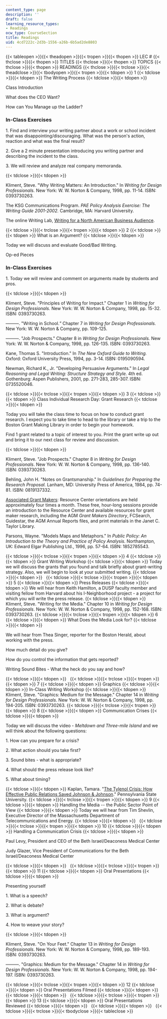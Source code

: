 ```yaml
---
content_type: page
description: ''
draft: false
learning_resource_types:
- Readings
ocw_type: CourseSection
title: Readings
uid: 4cd7222c-2d3b-1556-a26b-6b5ad2de8803
---
```

{{< tableopen >}}{{< theadopen >}}{{< tropen >}}{{< thopen >}}
LEC #
{{< thclose >}}{{< thopen >}}
TITLES
{{< thclose >}}{{< thopen >}}
TOPICS
{{< thclose >}}{{< thopen >}}
READINGS
{{< thclose >}}{{< trclose >}}{{< theadclose >}}{{< tbodyopen >}}{{< tropen >}}{{< tdopen >}}
1
{{< tdclose >}}{{< tdopen >}}
The Writing Process
{{< tdclose >}}{{< tdopen >}}

Class Introduction

What does the CEO Want?

How can You Manage up the Ladder?

### In-Class Exercises

1\. Find and interview your writing partner about a work or school incident that was disappointing/discouraging. What was the person's action, reaction and what was the final result?

2\. Give a 2 minute presentation introducing you writing partner and describing the incident to the class.

3\. We will review and analyze real company memoranda.

{{< tdclose >}}{{< tdopen >}}

Kliment, Steve. "Why Writing Matters: An Introduction." In *Writing for Design Professionals.* New York: W. W. Norton & Company, 1998, pp. 11-14. ISBN: 0393730263.

The KSG Communications Program. *PAE Policy Analysis Exercise: The Writing Guide 2001-2002.* Cambridge, MA: Harvard University.

The online Writing Lab, [Writing for a North American Business Audience](http://owl.english.purdue.edu/handouts/pw/p_ameraudience.html).

{{< tdclose >}}{{< trclose >}}{{< tropen >}}{{< tdopen >}}
2
{{< tdclose >}}{{< tdopen >}}
What is an Argument?
{{< tdclose >}}{{< tdopen >}}

Today we will discuss and evaluate Good/Bad Writing.

Op-ed Pieces

### In-Class Exercises

1\. Today we will review and comment on arguments made by students and pros.

{{< tdclose >}}{{< tdopen >}}

Kliment, Steve. "Principles of Writing for Impact." Chapter 1 in *Writing for Design Professionals.* New York: W. W. Norton & Company, 1998, pp. 15-32. ISBN: 0393730263.

———. "Writing in School.*"* Chapter 7 in *Writing for Design Professionals.* New York: W. W. Norton & Company, pp. 109-125.

———. "Job Prospects." Chapter 8 in *Writing for Design Professionals.* New York: W. W. Norton & Company, 1998, pp. 126-135. ISBN: 0393730263.

Kane, Thomas S. "Introduction." In *The New Oxford Guide to Writing.* Oxford: Oxford University Press, 1994, pp. 3-14. ISBN: 0195090594.

Newman, Richard K., Jr. "Developing Persuasive Arguments." In *Legal Reasoning and Legal Writing: Structure Strategy and Style.* 4th ed. Gothenburg: Aspen Publishers, 2001, pp. 271-283, 285-307. ISBN: 0735520046.

{{< tdclose >}}{{< trclose >}}{{< tropen >}}{{< tdopen >}}
3
{{< tdclose >}}{{< tdopen >}}
Class Individual Research Day: Grant Research
{{< tdclose >}}{{< tdopen >}}

Today you will take the class time to focus on how to conduct grant research. I expect you to take time to head to the library or take a trip to the Boston Grant Making Library in order to begin your homework.

Find 1 grant related to a topic of interest to you. Print the grant write up out and bring it to our next class for review and discussion.

{{< tdclose >}}{{< tdopen >}}

Kliment, Steve. "Job Prospects." Chapter 8 in *Writing for Design Professionals*. New York: W. W. Norton & Company, 1998, pp. 136-140. ISBN: 0393730263.

Behling, John H. "Notes on Grantsmanship." In *Guidelines for Preparing the Research Proposal.* Lanham, MD: University Press of America, 1984, pp. 74-81. ISBN: 0819137332.

[Associated Grant Makers](http://www.agmconnect.org/): Resource Center orientations are held approximately four times a month. These free, hour-long sessions provide an introduction to the Resource Center and available resources for grant maker research, including the AGM *Grant Makers Directory*, FCSearch, Guidestar, the AGM Annual Reports files, and print materials in the Janet C. Taylor Library.

Parsons, Wayne. "Models Maps and Metaphors." In *Public Policy: An Introduction to the Theory and Practice of Policy Analysis.* Northampton, UK: Edward Elgar Publishing Ltd., 1996, pp. 57-64. ISBN: 1852785543.

{{< tdclose >}}{{< trclose >}}{{< tropen >}}{{< tdopen >}}
4
{{< tdclose >}}{{< tdopen >}}
Grant Writing Workshop
{{< tdclose >}}{{< tdopen >}}
Today we will discuss the grants that you found and talk briefly about grant-writing strategy. Also, we will begin to look at your submitted writing.
{{< tdclose >}}{{< tdopen >}}
 
{{< tdclose >}}{{< trclose >}}{{< tropen >}}{{< tdopen >}}
5
{{< tdclose >}}{{< tdopen >}}
Press Releases
{{< tdclose >}}{{< tdopen >}}
We will hear from Keith Hamilton, a DUSP faculty member and visiting fellow from Harvard about his I-Neighborhood project - a project for which you will write the press release.
{{< tdclose >}}{{< tdopen >}}
Kliment, Steve. "Writing for the Media." Chapter 10 in *Writing for Design Professionals*. New York: W. W. Norton & Company, 1998, pp. 152-168. ISBN: 0393730263.
{{< tdclose >}}{{< trclose >}}{{< tropen >}}{{< tdopen >}}
6
{{< tdclose >}}{{< tdopen >}}
What Does the Media Look for?
{{< tdclose >}}{{< tdopen >}}

We will hear from Thea Singer, reporter for the Boston Herald, about working with the press.

How much detail do you give?

How do you control the information that gets reported?

Writing Sound Bites - What the heck do you say and how?

{{< tdclose >}}{{< tdopen >}}
 
{{< tdclose >}}{{< trclose >}}{{< tropen >}}{{< tdopen >}}
7
{{< tdclose >}}{{< tdopen >}}
Graphics
{{< tdclose >}}{{< tdopen >}}
In-Class Writing Workshop
{{< tdclose >}}{{< tdopen >}}
Kliment, Steve. "Graphics: Medium for the Message." Chapter 14 in *Writing for Design Professionals*. New York: W. W. Norton & Company, 1998, pp. 194-205. ISBN: 0393730263.
{{< tdclose >}}{{< trclose >}}{{< tropen >}}{{< tdopen >}}
8
{{< tdclose >}}{{< tdopen >}}
Communication Crises
{{< tdclose >}}{{< tdopen >}}

Today we will discuss the video - *Meltdown and Three-mile Island* and we will think about the following questions:

1\. How can you prepare for a crisis?

2\. What action should you take first?

3\. Sound bites - what is appropriate?

4\. What should the press release look like?

5\. What about timing?

{{< tdclose >}}{{< tdopen >}}
Kaplan, Tamara. "[The Tylenol Crisis: How Effective Public Relations Saved Johnson & Johnson](https://studylib.net/doc/15994752/the-tylenol-crisis--how-effective-public-relations-saved-…)." Pennsylvania State University.
{{< tdclose >}}{{< trclose >}}{{< tropen >}}{{< tdopen >}}
9
{{< tdclose >}}{{< tdopen >}}
Handling the Media -- the Public Sector Point of View
{{< tdclose >}}{{< tdopen >}}
Today we will hear from Tim Shevlin, Executive Director of the Massachusetts Department of Telecommunications and Energy.
{{< tdclose >}}{{< tdopen >}}
 
{{< tdclose >}}{{< trclose >}}{{< tropen >}}{{< tdopen >}}
10
{{< tdclose >}}{{< tdopen >}}
Handling a Communication Crisis
{{< tdclose >}}{{< tdopen >}}

Paul Levy, President and CEO of the Beth Israel/Deaconess Medical Center

Judy Glazer, Vice President of Communications for the Beth Israel/Deaconess Medical Center

{{< tdclose >}}{{< tdopen >}}
 
{{< tdclose >}}{{< trclose >}}{{< tropen >}}{{< tdopen >}}
11
{{< tdclose >}}{{< tdopen >}}
Oral Presentations
{{< tdclose >}}{{< tdopen >}}

Presenting yourself

1\. What is a speech?

2\. What is debate?

3\. What is argument?

4\. How to weave your story?

{{< tdclose >}}{{< tdopen >}}

Kliment, Steve. "On Your Feet." Chapter 13 in *Writing for Design Professionals*. New York: W. W. Norton & Company, 1998, pp. 189-193. ISBN: 0393730263.

———. "Graphics: Medium for the Message." Chapter 14 in *Writing for Design Professionals*. New York: W. W. Norton & Company, 1998, pp. 194-197. ISBN: 0393730263.

{{< tdclose >}}{{< trclose >}}{{< tropen >}}{{< tdopen >}}
12
{{< tdclose >}}{{< tdopen >}}
Oral Presentations Filmed
{{< tdclose >}}{{< tdopen >}}
 
{{< tdclose >}}{{< tdopen >}}
 
{{< tdclose >}}{{< trclose >}}{{< tropen >}}{{< tdopen >}}
13
{{< tdclose >}}{{< tdopen >}}
Oral Presentations Reviewed
{{< tdclose >}}{{< tdopen >}}
 
{{< tdclose >}}{{< tdopen >}}
 
{{< tdclose >}}{{< trclose >}}{{< tbodyclose >}}{{< tableclose >}}